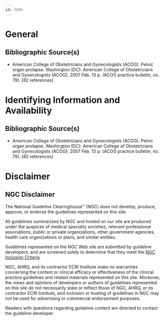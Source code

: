 ```yaml
---
id: 5699
---
```


# General

## Bibliographic Source(s)

- American College of Obstetricians and Gynecologists (ACOG). Pelvic organ prolapse. Washington (DC): American College of Obstetricians and Gynecologists (ACOG); 2007 Feb. 13 p. (ACOG practice bulletin; no. 79). [82 references]

# Identifying Information and Availability

## Bibliographic Source(s)

- American College of Obstetricians and Gynecologists (ACOG). Pelvic organ prolapse. Washington (DC): American College of Obstetricians and Gynecologists (ACOG); 2007 Feb. 13 p. (ACOG practice bulletin; no. 79). [82 references]

# Disclaimer

## NGC Disclaimer

The National Guideline Clearinghouse™ (NGC) does not develop, produce, approve, or endorse the guidelines represented on this site.

All guidelines summarized by NGC and hosted on our site are produced under the auspices of medical specialty societies, relevant professional associations, public or private organizations, other government agencies, health care organizations or plans, and similar entities.

Guidelines represented on the NGC Web site are submitted by guideline developers, and are screened solely to determine that they meet the [NGC Inclusion Criteria](/help-and-about/summaries/inclusion-criteria).

NGC, AHRQ, and its contractor ECRI Institute make no warranties concerning the content or clinical efficacy or effectiveness of the clinical practice guidelines and related materials represented on this site. Moreover, the views and opinions of developers or authors of guidelines represented on this site do not necessarily state or reflect those of NGC, AHRQ, or its contractor ECRI Institute, and inclusion or hosting of guidelines in NGC may not be used for advertising or commercial endorsement purposes.

Readers with questions regarding guideline content are directed to contact the guideline developer.

